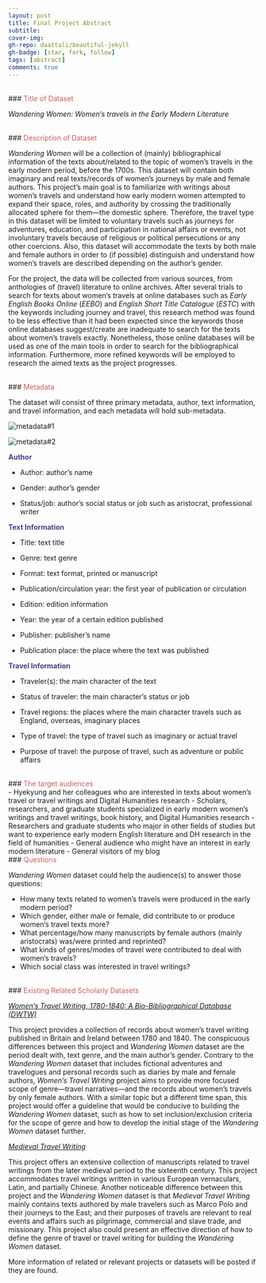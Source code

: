 ```yaml
---
layout: post
title: Final Project Abstract
subtitle:
cover-img:
gh-repo: daattali/beautiful-jekyll
gh-badge: [star, fork, follow]
tags: [abstract]
comments: true
---
```


<br/>
### <span style="color: indianred;">Title of Dataset</span>

*Wandering Women: Women’s travels in the Early Modern Literature*

<br/>
### <span style="color: indianred;">Description of Dataset</span>

*Wandering Women* will be a collection of (mainly) bibliographical information of the texts about/related to the topic of women’s travels in the early modern period, before the 1700s. This dataset will contain both imaginary and real texts/records of women’s journeys by male and female authors. This project’s main goal is to familiarize with writings about women’s travels and understand how early modern women attempted to expand their space, roles, and authority by crossing the traditionally allocated sphere for them—the domestic sphere. Therefore, the travel type in this dataset will be limited to voluntary travels such as journeys for adventures, education, and participation in national affairs or events, not involuntary travels because of religious or political persecutions or any other coercions. Also, this dataset will accommodate the texts by both male and female authors in order to (if possible) distinguish and understand how women’s travels are described depending on the author’s gender.

For the project, the data will be collected from various sources, from anthologies of (travel) literature to online archives. After several trials to search for texts about women’s travels at online databases such as *Early English Books Online* (*EEBO*) and *English Short Title Catalogue* (*ESTC*) with the keywords including journey and travel, this research method was found to be less effective than it had been expected since the keywords those online databases suggest/create are inadequate to search for the texts about women’s travels exactly. Nonetheless, those online databases will be used as one of the main tools in order to search for the bibliographical information. Furthermore, more refined keywords will be employed to research the aimed texts as the project progresses.

<br/>
### <span style="color: indianred;">Metadata</span>

The dataset will consist of three primary metadata, author, text information, and travel information, and each metadata will hold sub-metadata.

![metadata#1](/assets/WWscreenshot#1.png)

![metadata#2](/assets/WWscreenshot#2.png)

**<span style="color: darkslateblue;">Author</span>**

- Author: author’s name

- Gender: author’s gender

- Status/job: author’s social status or job such as aristocrat, professional writer

**<span style="color: darkslateblue;">Text Information</span>**

- Title: text title

- Genre: text genre

- Format: text format, printed or manuscript

- Publication/circulation year: the first year of publication or circulation

- Edition: edition information

- Year: the year of a certain edition published

- Publisher: publisher’s name

- Publication place: the place where the text was published

**<span style="color: darkslateblue;">Travel Information</span>**

- Traveler(s): the main character of the text

- Status of traveler: the main character’s status or job

- Travel regions: the places where the main character travels such as England, overseas, imaginary places

- Type of travel: the type of travel such as imaginary or actual travel

- Purpose of travel: the purpose of travel, such as adventure or public affairs

<br/>
### <span style="color: indianred;">The target audiences</span>
<br/>
- Hyekyung and her colleagues who are interested in texts about women’s travel or travel writings and Digital Humanities research
- Scholars, researchers, and graduate students specialized in early modern women’s writings and travel writings, book history, and Digital Humanities research
- Researchers and graduate students who major in other fields of studies but want to experience early modern English literature and DH research in the field of humanities
- General audience who might have an interest in early modern literature
- General visitors of my blog

<br/>
### <span style="color: indianred;">Questions</span>

*Wandering Women* dataset could help the audience(s) to answer those questions:
- How many texts related to women’s travels were produced in the early modern period?
- Which gender, either male or female, did contribute to or produce women’s travel texts more?
- What percentage/how many manuscripts by female authors (mainly aristocrats) was/were printed and reprinted?
- What kinds of genres/modes of travel were contributed to deal with women’s travels?
-  Which social class was interested in travel writings?

<br/>
### <span style="color: indianred;"> Existing Related Scholarly Datasets</span>

[*Women’s Travel Writing, 1780-1840: A Bio-Bibliographical Database (DWTW)*](https://btw.wlv.ac.uk/)

This project provides a collection of records about women’s travel writing published in Britain and Ireland between 1780 and 1840. The conspicuous differences between this project and *Wandering Women* dataset are the period dealt with, text genre, and the main author’s gender. Contrary to the *Wandering Women* dataset that includes fictional adventures and travelogues and personal records such as diaries by male and female authors, *Women’s Travel Writing* project aims to provide more focused scope of genre—travel narratives—and the records about women’s travels by only female authors. With a similar topic but a different time span, this project would offer a guideline that would be conducive to building the *Wandering Women* dataset, such as how to set inclusion/exclusion criteria for the scope of genre and how to develop the initial stage of the *Wandering Women* dataset further.

[*Medieval Travel Writing*](https://www-medievaltravel-amdigital-co-uk.access.library.miami.edu/)

This project offers an extensive collection of manuscripts related to travel writings from the later medieval period to the sixteenth century. This project accommodates travel writings written in various European vernaculars, Latin, and partially Chinese. Another noticeable difference between this project and the *Wandering Women* dataset is that *Medieval Travel Writing* mainly contains texts authored by male travelers such as Marco Polo and their journeys to the East; and their purposes of travels are relevant to real events and affairs such as pilgrimage, commercial and slave trade, and missionary. This project also could present an effective direction of how to define the genre of travel or travel writing for building the *Wandering Women* dataset.

More information of related or relevant projects or datasets will be posted if they are found.
